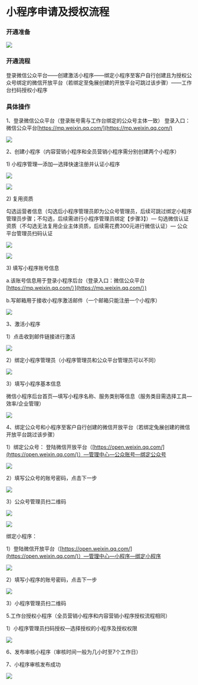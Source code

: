 # 小程序申请及授权流程

### 开通准备

![](../.gitbook/assets/image%20%28122%29.png)

### 开通流程

登录微信公众平台——创建激活小程序——绑定小程序至客户自行创建且为授权公众号绑定的微信开放平台（若绑定至兔展创建的开放平台可跳过该步骤）——工作台扫码授权小程序

### 具体操作

1、登录微信公众平台（登录账号需与工作台绑定的公众号主体一致） 登录入口：微信公众平台[https://mp.weixin.qq.com/](https://mp.weixin.qq.com/)

![](../.gitbook/assets/image%20%28288%29.png)

2、创建小程序（内容营销小程序和全员营销小程序需分别创建两个小程序）

1\) 小程序管理—添加—选择快速注册并认证小程序

![](../.gitbook/assets/image%20%287%29.png)

![](../.gitbook/assets/image%20%2851%29.png)

2\) 复用资质 

勾选运营者信息（勾选后小程序管理员即为公众号管理员，后续可跳过绑定小程序管理员步骤；不勾选，后续需进行小程序管理员绑定【步骤3】）— 勾选微信认证资质（不勾选无法复用企业主体资质，后续需花费300元进行微信认证）— 公众平台管理员扫码认证

![](../.gitbook/assets/image%20%28147%29.png)

![](../.gitbook/assets/image%20%28398%29.png)

3\) 填写小程序账号信息

a.该账号信息用于登录小程序后台（登录入口：微信公众平台[https://mp.weixin.qq.com/）](https://mp.weixin.qq.com/）)

b.写邮箱用于接收小程序激活邮件（一个邮箱只能注册一个小程序）

![](../.gitbook/assets/image%20%28194%29.png)

3、激活小程序 

1）点击收到邮件链接进行激活

![](../.gitbook/assets/image%20%28173%29.png)

2）绑定小程序管理员（小程序管理员和公众平台管理员可以不同）

![](../.gitbook/assets/image%20%28271%29.png)

3）填写小程序基本信息

 微信小程序后台首页—填写小程序名称、服务类别等信息（服务类目需选择工具—效率/企业管理）

![](../.gitbook/assets/image%20%28178%29.png)

4、绑定公众号和小程序至客户自行创建的微信开放平台（若绑定兔展创建的微信开放平台跳过该步骤） 

1）绑定公众号： 登陆微信开放平台（[https://open.weixin.qq.com/](https://open.weixin.qq.com/)）—管理中心—公众账号—绑定公众号

![](../.gitbook/assets/image%20%28179%29.png)

2）填写公众号的账号密码，点击下一步

![](../.gitbook/assets/image%20%28187%29.png)

3）公众号管理员扫二维码

![](../.gitbook/assets/image%20%2832%29.png)

![](../.gitbook/assets/image%20%28189%29.png)

绑定小程序：

 1）登陆微信开放平台（[https://open.weixin.qq.com/](https://open.weixin.qq.com/)）—管理中心—小程序—绑定小程序

![](../.gitbook/assets/image%20%2893%29.png)

2）填写小程序的账号密码，点击下一步

![](../.gitbook/assets/image%20%28106%29.png)

3）小程序管理员扫二维码

5.工作台授权小程序（全员营销小程序和内容营销小程序授权流程相同）

 1）小程序管理员扫码授权—选择授权的小程序及授权权限

![](../.gitbook/assets/tu-pian-1.png)

6、发布审核小程序（审核时间一般为几小时至7个工作日）

7、小程序审核发布成功

![](../.gitbook/assets/image%20%28301%29.png)

